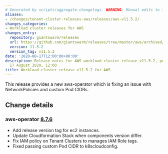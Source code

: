 ```yaml
---
# Generated by scripts/aggregate-changelogs. WARNING: Manual edits to this files will be overwritten.
aliases:
- /changes/tenant-cluster-releases-aws/releases/aws-v11.5.2/
changes_categories:
- Workload cluster releases for AWS
changes_entry:
  repository: giantswarm/releases
  url: https://github.com/giantswarm/releases/tree/master/aws/archived/v11.5.2
  version: 11.5.2
  version_tag: v11.5.2
date: '2020-08-17T12:00:00+00:00'
description: Release notes for AWS workload cluster release v11.5.2, published on
  17 August 2020, 12:00
title: Workload cluster release v11.5.2 for AWS
---
```


This release provides a new aws-operator which is fixing an issue with NetworkPolicies and custom Pod CIDRs.

## Change details

### aws-operator [8.7.6](https://github.com/giantswarm/aws-operator/releases/tag/v8.7.6)

- Add release version tag for ec2 instances.
- Update Cloudformation Stack when components version differ.
- Fix IAM policy on Tenant Clusters to manages IAM Role tags.
- Fixed passing custom Pod CIDR to k8scloudconfig.

